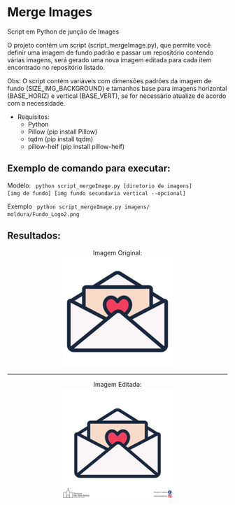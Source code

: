 # Merge Images

Script em Python de junção de Images

O projeto contém um script (script_mergeImage.py), que permite você definir uma imagem de fundo padrão e passar um repositório contendo várias imagens, será gerado uma nova imagem editada para cada item encontrado no repositório listado.

Obs: O script contém variáveis com dimensões padrões da imagem de fundo (SIZE_IMG_BACKGROUND) e tamanhos base para imagens horizontal (BASE_HORIZ) e vertical (BASE_VERT), se for necessário atualize de acordo com a necessidade.

- Requisitos:
  - Python
  - Pillow (pip install Pillow)
  - tqdm (pip install tqdm)
  - pillow-heif (pip install pillow-heif)

## Exemplo de comando para executar:

Modelo:
<code>
python script_mergeImage.py [diretorio de imagens] [img de fundo] [img fundo secundaria vertical --opcional]
</code>

Exemplo
<code>
python script_mergeImage.py imagens/ moldura/Fundo_Logo2.png
</code>

## Resultados:
<div align="center">
  Imagem Original:
  <div>
    <img src="https://github.com/renancs93/mergeImages/blob/master/screenshots/897d27fc262f890552a3f404ff2b4c28_orig.png" width="50%" title="imagem original">
  </div>
  <hr>
  Imagem Editada:
  <div>
    <img src="https://github.com/renancs93/mergeImages/blob/master/screenshots/897d27fc262f890552a3f404ff2b4c28.png" width="50%" title="imagem editada">
  </div>
</div>
